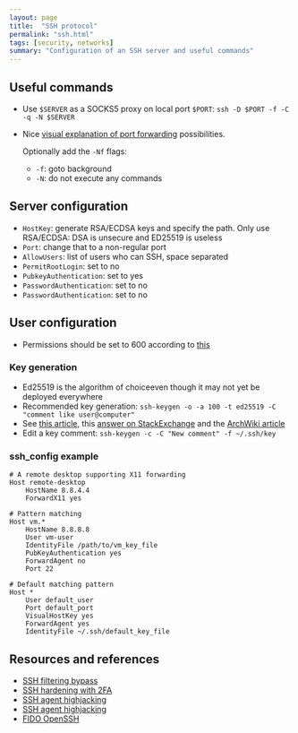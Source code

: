 ```yaml
---
layout: page
title:  "SSH protocol"
permalink: "ssh.html"
tags: [security, networks]
summary: "Configuration of an SSH server and useful commands"
---
```



## Useful commands
* Use `$SERVER` as a SOCKS5 proxy on local port `$PORT`: `ssh -D $PORT -f -C -q -N $SERVER`
* Nice [visual explanation of port forwarding](https://unix.stackexchange.com/questions/115897/whats-ssh-port-forwarding-and-whats-the-difference-between-ssh-local-and-remot) possibilities.
  
  Optionally add the `-Nf` flags: 
  - `-f`: goto background
  - `-N`: do not execute any commands

## Server configuration
* `HostKey`: generate RSA/ECDSA keys and specify the path. Only use RSA/ECDSA: DSA is unsecure and ED25519 is useless
* `Port`: change that to a non-regular port
* `AllowUsers`: list of users who can SSH, space separated
* `PermitRootLogin`: set to no
* `PubkeyAuthentication`: set to yes
* `PasswordAuthentication`: set to no
* `PasswordAuthentication`: set to no

## User configuration
* Permissions should be set to 600 according to [this](https://serverfault.com/questions/253313/ssh-returns-bad-owner-or-permissions-on-ssh-config/710453)

### Key generation
* Ed25519 is the algorithm of choiceeven though it may not yet be deployed everywhere
* Recommended key generation: `ssh-keygen -o -a 100 -t ed25519 -C "comment like user@computer"`
* See [this article](https://medium.com/risan/upgrade-your-ssh-key-to-ed25519-c6e8d60d3c54), this [answer on StackExchange](https://security.stackexchange.com/questions/143442/what-are-ssh-keygen-best-practices) and the [ArchWiki article](https://wiki.archlinux.org/index.php/SSH_keys#Choosing_the_authentication_key_type)
* Edit a key comment: `ssh-keygen -c -C "New comment" -f ~/.ssh/key`

### ssh_config example
```
# A remote desktop supporting X11 forwarding
Host remote-desktop     
    HostName 8.8.4.4
    ForwardX11 yes

# Pattern matching
Host vm.*
    HostName 8.8.8.8
    User vm-user
    IdentityFile /path/to/vm_key_file
    PubKeyAuthentication yes
    ForwardAgent no
    Port 22

# Default matching pattern
Host *                  
    User default_user
    Port default_port
    VisualHostKey yes
    ForwardAgent yes
    IdentityFile ~/.ssh/default_key_file

```

## Resources and references
* [SSH filtering bypass](https://www.verot.net/socks.htm?lang=en-GB)
* [SSH hardening with 2FA](https://gist.github.com/lizthegrey/9c21673f33186a9cc775464afbdce820)
* [SSH agent highjacking](https://xorl.wordpress.com/2018/02/04/ssh-hijacking-for-lateral-movement/)
* [SSH agent highjacking](https://www.clockwork.com/news/2012/09/28/602/ssh_agent_hijacking/)
* [FIDO OpenSSH](https://thehackernews.com/2020/02/openssh-fido-security-keys.html)
